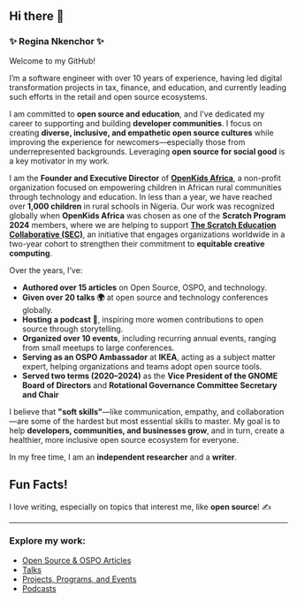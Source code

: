## Hi there 👋

### **✨ Regina Nkenchor ✨**

Welcome to my GitHub! 

I’m a software engineer with over 10 years of experience, having led digital transformation projects in tax, finance, and education, and currently leading such efforts in the retail and open source ecosystems.

I am committed to **open source and education**, and I’ve dedicated my career to supporting and building **developer communities**. I focus on creating **diverse, inclusive, and empathetic open source cultures** while improving the experience for newcomers—especially those from underrepresented backgrounds. Leveraging **open source for social good** is a key motivator in my work.

I am the **Founder and Executive Director** of **[OpenKids Africa](https://www.openkidsafrica.org/)**, a non-profit organization focused on empowering children in African rural communities through technology and education. In less than a year, we have reached over **1,000 children** in rural schools in Nigeria. Our work was recognized globally when **OpenKids Africa** was chosen as one of the **Scratch Program 2024** members, where we are helping to support **[The Scratch Education Collaborative (SEC)](https://sip.scratch.mit.edu/sec/)**, an initiative that engages organizations worldwide in a two-year cohort to strengthen their commitment to **equitable creative computing**.

Over the years, I’ve:
- **Authored over 15 articles** on Open Source, OSPO, and technology. 
- **Given over 20 talks 🌍** at open source and technology conferences globally.  
- **Hosting a podcast 🎤**, inspiring more women contributions to open source through storytelling.  
- **Organized over 10 events**, including recurring annual events, ranging from small meetups to large conferences.  
- **Serving as an OSPO Ambassador** at **IKEA**, acting as a subject matter expert, helping organizations and teams adopt open source tools.  
- **Served two terms (2020–2024)** as the **Vice President of the GNOME Board of Directors** and **Rotational Governance Committee Secretary and Chair**

I believe that **"soft skills"**—like communication, empathy, and collaboration—are some of the hardest but most essential skills to master. My goal is to help **developers, communities, and businesses grow**, and in turn, create a healthier, more inclusive open source ecosystem for everyone.

In my free time, I am an **independent researcher** and a **writer**.

## Fun Facts!  
I love writing, especially on topics that interest me, like **open source**! ✍️

---

### Explore my work:

- [Open Source & OSPO Articles](opensource_and_ospo_articles.md)  
- [Talks](talks.md)  
- [Projects, Programs, and Events](projects_and_programs.md)  
- [Podcasts](podcasts.md)



<!--
**reginankenchor/reginankenchor** is a ✨ _special_ ✨ repository because its `README.md` (this file) appears on your GitHub profile.


